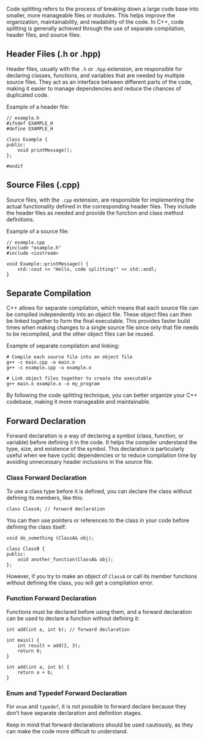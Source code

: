Code splitting refers to the process of breaking down a large code base into smaller, more manageable files or modules. This helps improve the organization, maintainability, and readability of the code. In C++, code splitting is generally achieved through the use of separate compilation, header files, and source files.

## Header Files (.h or .hpp)

Header files, usually with the `.h` or `.hpp` extension, are responsible for declaring classes, functions, and variables that are needed by multiple source files. They act as an interface between different parts of the code, making it easier to manage dependencies and reduce the chances of duplicated code.

Example of a header file:

```
// example.h
#ifndef EXAMPLE_H
#define EXAMPLE_H

class Example {
public:
    void printMessage();
};

#endif
```

## Source Files (.cpp)

Source files, with the `.cpp` extension, are responsible for implementing the actual functionality defined in the corresponding header files. They include the header files as needed and provide the function and class method definitions.

Example of a source file:

```
// example.cpp
#include "example.h"
#include <iostream>

void Example::printMessage() {
    std::cout << "Hello, code splitting!" << std::endl;
}
```

## Separate Compilation

C++ allows for separate compilation, which means that each source file can be compiled independently into an object file. These object files can then be linked together to form the final executable. This provides faster build times when making changes to a single source file since only that file needs to be recompiled, and the other object files can be reused.

Example of separate compilation and linking:

```
# Compile each source file into an object file
g++ -c main.cpp -o main.o
g++ -c example.cpp -o example.o

# Link object files together to create the executable
g++ main.o example.o -o my_program
```

By following the code splitting technique, you can better organize your C++ codebase, making it more manageable and maintainable.

## Forward Declaration

Forward declaration is a way of declaring a symbol (class, function, or variable) before defining it in the code. It helps the compiler understand the type, size, and existence of the symbol. This declaration is particularly useful when we have cyclic dependencies or to reduce compilation time by avoiding unnecessary header inclusions in the source file.

### Class Forward Declaration

To use a class type before it is defined, you can declare the class without defining its members, like this:

```
class ClassA; // forward declaration
```

You can then use pointers or references to the class in your code before defining the class itself:

```
void do_something (ClassA& obj);

class ClassB {
public:
    void another_function(ClassA& obj);
};
```

However, if you try to make an object of `ClassA` or call its member functions without defining the class, you will get a compilation error.

### Function Forward Declaration

Functions must be declared before using them, and a forward declaration can be used to declare a function without defining it:

```
int add(int a, int b); // forward declaration

int main() {
    int result = add(2, 3);
    return 0;
}

int add(int a, int b) {
    return a + b;
}
```

### Enum and Typedef Forward Declaration

For `enum` and `typedef`, it is not possible to forward declare because they don’t have separate declaration and definition stages.

Keep in mind that forward declarations should be used cautiously, as they can make the code more difficult to understand.